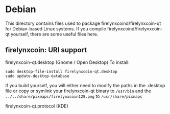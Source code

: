 
Debian
====================
This directory contains files used to package firelynxcoind/firelynxcoin-qt
for Debian-based Linux systems. If you compile firelynxcoind/firelynxcoin-qt yourself, there are some useful files here.

## firelynxcoin: URI support ##


firelynxcoin-qt.desktop  (Gnome / Open Desktop)
To install:

	sudo desktop-file-install firelynxcoin-qt.desktop
	sudo update-desktop-database

If you build yourself, you will either need to modify the paths in
the .desktop file or copy or symlink your firelynxcoin-qt binary to `/usr/bin`
and the `../../share/pixmaps/firelynxcoin128.png` to `/usr/share/pixmaps`

firelynxcoin-qt.protocol (KDE)


